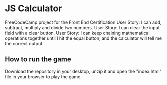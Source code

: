 # JS Calculator #
FreeCodeCamp project for the Front End Certification
User Story: I can add, subtract, multiply and divide two numbers.
User Story: I can clear the input field with a clear button.
User Story: I can keep chaining mathematical operations together until I hit the equal button, and the calculator will tell me the correct output.

## How to run the game ##
Download the repository in your desktop, unzip it and open the "index.html" file in your browser to play the game.
